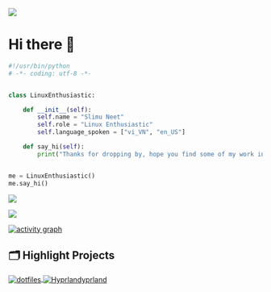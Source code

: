 <p>
  <a href="https://count.getloli.com/"><img src="https://count.getloli.com/get/@:slimulv1"></a>
</p>

<h1>Hi there 👋</h1>

```python
#!/usr/bin/python
# -*- coding: utf-8 -*-


class LinuxEnthusiastic:

    def __init__(self):
        self.name = "Slimu Neet"
        self.role = "Linux Enthusiastic"
        self.language_spoken = ["vi_VN", "en_US"]

    def say_hi(self):
        print("Thanks for dropping by, hope you find some of my work interesting.")


me = LinuxEnthusiastic()
me.say_hi()
```

<p>
  <img src="https://spotify-github-profile.vercel.app/api/view?uid=ox8j4b18recq7zrlig89bwg8m&cover_image=true&theme=novatorem&show_offline=true&background_color=121212&interchange=false&bar_color=53b14f&bar_color_cover=false">
</p>

<p>
  <img src="https://spotify-recently-played-readme.vercel.app/api?user=ox8j4b18recq7zrlig89bwg8m&count=5">
</p>

[![activity graph](https://github-readme-activity-graph.vercel.app/graph?username=slimulv1&theme=github-dark-dimmed&custom_title=slimulv1%20Activity%20Graph&hide_border=true)](https://github.com/ashutosh00710/github-readme-activity-graph)

## 🗂️ Highlight Projects

<a href="https://github.com/slimulv1/dotfiles">
  <img align="center" src="https://github-readme-stats.vercel.app/api/pin/?username=slimulv1&repo=dotfiles&show_icons=true&line_height=27&title_color=6aa6f8&text_color=8a919a&icon_color=6aa6f8&bg_color=22272e" alt="dotfiles" />
</a>

<a href="https://github.com/slimulv1/Hyprland">
  <img align="center" src="https://github-readme-stats.vercel.app/api/pin/?username=slimulv1&repo=Hyprland&show_icons=true&line_height=27&title_color=6aa6f8&text_color=8a919a&icon_color=6aa6f8&bg_color=22272e" alt="Hyprlandyprland" />
</a>
